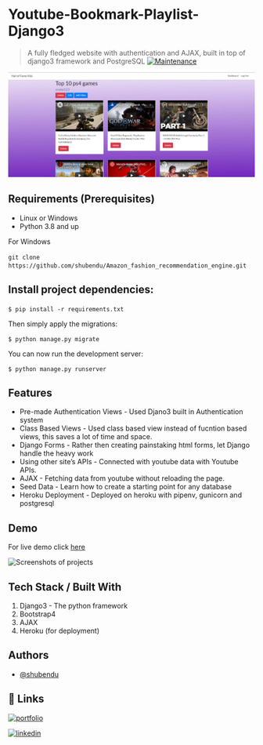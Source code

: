 # Youtube-Bookmark-Playlist-Django3
> A fully fledged website with authentication and AJAX, built in top of django3 framework and PostgreSQL
[![Maintenance](https://img.shields.io/badge/Maintained%3F-yes-green.svg)](https://GitHub.com/Naereen/StrapDown.js/graphs/commit-activity)



![](demo/demo.jpg)


## Requirements  (Prerequisites)
* Linux or Windows
* Python 3.8 and up

For Windows

`git clone https://github.com/shubendu/Amazon_fashion_recommendation_engine.git`

## Install project dependencies:

`$ pip install -r requirements.txt`

Then simply apply the migrations:

    $ python manage.py migrate
    

You can now run the development server:

    $ python manage.py runserver

## Features
* Pre-made Authentication Views - Used Djano3 built in Authentication system
* Class Based Views - Used class based view instead of fucntion based views, this saves a lot of time and space.
* Django Forms - Rather then creating painstaking html forms, let Django handle the heavy work
* Using other site’s APIs - Connected with youtube data with Youtube APIs.
* AJAX - Fetching data from youtube without reloading the page.
* Seed Data - Learn how to create a starting point for any database
* Heroku Deployment - Deployed on heroku with pipenv, gunicorn and postgresql
 
## Demo
For live demo click [here](https://peaceful-citadel-96176.herokuapp.com/)

![Screenshots of projects](demo/20211206_142948.gif)




## Tech Stack / Built With
1. Django3 - The python framework
2. Bootstrap4 
4. AJAX
3. Heroku (for deployment)



  
## Authors

- [@shubendu](https://www.github.com/shubendu)

  
## 🔗 Links
[![portfolio](https://img.shields.io/badge/my_portfolio-000?style=for-the-badge&logo=ko-fi&logoColor=white)](https://shubendu.netlify.app/)

[![linkedin](https://img.shields.io/badge/linkedin-0A66C2?style=for-the-badge&logo=linkedin&logoColor=white)](https://www.linkedin.com/in/shubendubiswas/)


  